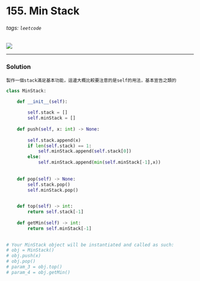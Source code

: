 # 155. Min Stack
###### tags: `leetcode`
![](https://i.imgur.com/EM08q48.png)

---
### Solution
    製作一個stack滿足基本功能，這邊大概比較要注意的是self的用法，基本宣告之類的

```python
class MinStack:

    def __init__(self):
        
        self.stack = []
        self.minStack = []
                
    def push(self, x: int) -> None: 
        
        self.stack.append(x)
        if len(self.stack) == 1:
            self.minStack.append(self.stack[0])
        else:
            self.minStack.append(min(self.minStack[-1],x))
       
        
    def pop(self) -> None:
        self.stack.pop()
        self.minStack.pop()
        

    def top(self) -> int:
        return self.stack[-1]
    
    def getMin(self) -> int:
        return self.minStack[-1]
        

# Your MinStack object will be instantiated and called as such:
# obj = MinStack()
# obj.push(x)
# obj.pop()
# param_3 = obj.top()
# param_4 = obj.getMin()
```

